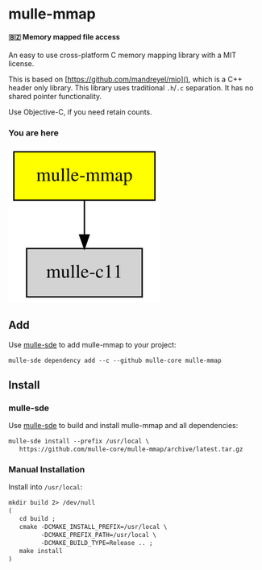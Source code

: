 # mulle-mmap

#### 🇧🇿 Memory mapped file access

An easy to use cross-platform C memory mapping library with a MIT license.

This is based on [https://github.com/mandreyel/mio](), which is a C++ header
only library. This library uses traditional `.h`/`.c` separation.
It has no shared pointer functionality.

Use Objective-C, if you need retain counts.


### You are here

![Overview](overview.dot.svg)


## Add 

Use [mulle-sde](//github.com/mulle-sde) to add mulle-mmap to your project:

```
mulle-sde dependency add --c --github mulle-core mulle-mmap
```

## Install

### mulle-sde

Use [mulle-sde](//github.com/mulle-sde) to build and install mulle-mmap and all dependencies:

```
mulle-sde install --prefix /usr/local \
   https://github.com/mulle-core/mulle-mmap/archive/latest.tar.gz
```

### Manual Installation

Install into `/usr/local`:

```
mkdir build 2> /dev/null
(
   cd build ;
   cmake -DCMAKE_INSTALL_PREFIX=/usr/local \
         -DCMAKE_PREFIX_PATH=/usr/local \
         -DCMAKE_BUILD_TYPE=Release .. ;
   make install
)
```


